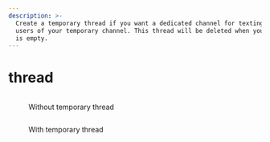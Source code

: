 ```yaml
---
description: >-
  Create a temporary thread if you want a dedicated channel for texting with
  users of your temporary channel. This thread will be deleted when your channel
  is empty.
---
```


# thread

<figure><img src="../../.gitbook/assets/image (41).png" alt=""><figcaption><p>Without temporary thread</p></figcaption></figure>

<figure><img src="../../.gitbook/assets/image (42).png" alt=""><figcaption><p>With temporary thread</p></figcaption></figure>
